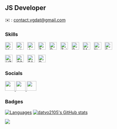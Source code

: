 ## JS Developer

✉️ : [contact.vgdat@gmail.com](mailto:contact.vgdat@gmail.com)

### Skills

<p align="left">
<span><img src="https://img.shields.io/badge/Vim-282C34?logo=vim&logoColor=019733" alt="Visual Studio Code logo" title="Visual Studio Code" height="25" /></span>
&nbsp;
<span><img src="https://img.shields.io/badge/git-282C34?logo=git&logoColor=F05032" alt="git logo" title="git" height="25" /></span>
&nbsp;
<span><img src="https://img.shields.io/badge/JavaScript-282C34?logo=javascript&logoColor=F7DF1E" alt="JavaScript logo" title="JavaScript" height="25" /></span>
&nbsp;
<span><img src="https://img.shields.io/badge/TypeScript-282C34?logo=typescript&logoColor=3178C6" alt="TypeScript logo" title="TypeScript" height="25" /></span>
&nbsp;
<span><img src="https://img.shields.io/badge/ReactJS-282C34?logo=react&logoColor=61DAFB" alt="ReactJS logo" title="ReactJS" height="25" /></span>
&nbsp;
<span><img src="https://img.shields.io/badge/Tailwind%20CSS-282C34?logo=tailwind-css&logoColor=38B2AC" alt="TailwindCSS logo" title="TailwindCSS" height="25" /></span>
&nbsp;
<span><img src="https://img.shields.io/badge/Redux-282C34?logo=redux&logoColor=764ABC" alt="Redux logo" title="Redux" height="25" /></span>
&nbsp;
<span><img src="https://img.shields.io/badge/MongoDB-282C34?logo=mongodb&logoColor=47A248" alt="MongoDB logo" title="MongoDB" height="25" /></span>
&nbsp;
<span><img src="https://img.shields.io/badge/Node.js-282C34?logo=node.js&logoColor=00F200" alt="Node.js logo" title="Node.js" height="25" /></span>
&nbsp;
<span><img src="https://img.shields.io/badge/Express-282C34?logo=express&logoColor=FFFFFF" alt="Express.js logo" title="Express.js" height="25" /></span>
&nbsp;
</p>
<span><img src="https://img.shields.io/badge/HTML5-282C34?logo=html5&logoColor=E34F26" alt="HTML5 logo" title="HTML5" height="25" /></span>
&nbsp;
<span><img src="https://img.shields.io/badge/CSS3-282C34?logo=css3&logoColor=1572B6" alt="CSS3 logo" title="CSS3" height="25" /></span>
&nbsp;
<span><img src="https://img.shields.io/badge/Sass-282C34?logo=sass&logoColor=CC6699" alt="SASS logo" title="SASS" height="25" /></span>
&nbsp;
<span><img src="https://img.shields.io/badge/Bootstrap-282C34?logo=bootstrap&logoColor=7952B3" alt="Bootstrap logo" title="Bootstrap" height="25" /></span>
&nbsp;

### Socials

<p align="left"> 
  <a href="https://www.facebook.com/vo.giadatt" target="_blank" rel="noreferrer"> 
    <picture> <source media="(prefers-color-scheme: dark)" srcset="https://raw.githubusercontent.com/danielcranney/readme-generator/main/public/icons/socials/facebook-dark.svg" /> 
    <source media="(prefers-color-scheme: light)" srcset="https://raw.githubusercontent.com/danielcranney/readme-generator/main/public/icons/socials/facebook.svg" /> 
    <img src="https://raw.githubusercontent.com/danielcranney/readme-generator/main/public/icons/socials/facebook.svg" width="32" height="32" /> 
    </picture> </a> 
  <a href="https://www.github.com/datvo2105" target="_blank" rel="noreferrer"> 
    <picture> <source media="(prefers-color-scheme: dark)" srcset="https://raw.githubusercontent.com/danielcranney/readme-generator/main/public/icons/socials/github-dark.svg" /> 
      <source media="(prefers-color-scheme: light)" srcset="https://raw.githubusercontent.com/danielcranney/readme-generator/main/public/icons/socials/github.svg" /> 
      <img src="https://raw.githubusercontent.com/danielcranney/readme-generator/main/public/icons/socials/github.svg" width="32" height="32" /> 
    </picture> </a> 
  <a href="http://www.instagram.com/giadatt_" target="_blank" rel="noreferrer"> 
    <picture> <source media="(prefers-color-scheme: dark)" srcset="undefined" /> 
      <source media="(prefers-color-scheme: light)" srcset="https://raw.githubusercontent.com/danielcranney/readme-generator/main/public/icons/socials/instagram.svg" /> 
      <img src="https://raw.githubusercontent.com/danielcranney/readme-generator/main/public/icons/socials/instagram.svg" width="32" height="32" /> 
    </picture> </a>
</p>

### Badges

<a href="https://github.com/vogiadat" align="left"><img src="https://github-readme-stats.vercel.app/api/top-langs/?username=vogiadat&langs_count=3&title_color=3382ed&text_color=ffffff&icon_color=14b8a6&bg_color=22272e&hide_border=true&locale=en&custom_title=%Languages" alt="Languages" /></a>
<a href="http://www.github.com/vogiadat"><img src="https://github-readme-stats.vercel.app/api?username=vogiadat&show_icons=true&hide=&count_private=true&title_color=3382ed&text_color=ffffff&icon_color=14b8a6&bg_color=22272e&hide_border=true&show_icons=true" alt="datvo2105's GitHub stats" /></a>

<a href="http://www.github.com/vogiadat"><img src="https://github-readme-streak-stats.herokuapp.com/?user=vogiadat&stroke=ffffff&background=22272e&ring=3382ed&fire=3382ed&currStreakNum=ffffff&currStreakLabel=3382ed&sideNums=ffffff&sideLabels=ffffff&dates=ffffff&hide_border=true" /></a>
